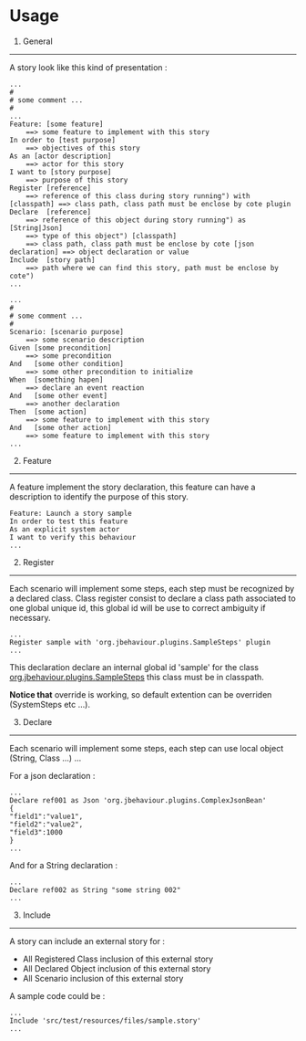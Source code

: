 Usage
=====

1. General
----------

A story look like this kind of presentation :

	...
	#
	# some comment ...
	#
	...
	Feature: [some feature]
		==> some feature to implement with this story
	In order to [test purpose]
		==> objectives of this story
	As an [actor description]
		==> actor for this story
	I want to [story purpose]
		==> purpose of this story
	Register [reference]
		==> reference of this class during story running") with [classpath] ==> class path, class path must be enclose by cote plugin
	Declare  [reference]
		==> reference of this object during story running") as   [String|Json]
		==> type of this object") [classpath]
		==> class path, class path must be enclose by cote [json declaration] ==> object declaration or value
	Include  [story path]
		==> path where we can find this story, path must be enclose by cote")
	...
	
	...
	#
	# some comment ...
	#
	Scenario: [scenario purpose]
		==> some scenario description
	Given [some precondition]
		==> some precondition
	And   [some other condition]
		==> some other precondition to initialize
	When  [something hapen]
		==> declare an event reaction
	And   [some other event]
		==> another declaration
	Then  [some action]
		==> some feature to implement with this story
	And   [some other action]
		==> some feature to implement with this story
	...

2. Feature
----------

A feature implement the story declaration, this feature can have a description to identify
the purpose of this story.

	Feature: Launch a story sample
	In order to test this feature
	As an explicit system actor
	I want to verify this behaviour
	...

2. Register
-----------

Each scenario will implement some steps, each step must be recognized by a declared class.
Class register consist to declare a class path associated to one global unique id, this global id will be use to correct ambiguity if necessary.

	...
	Register sample with 'org.jbehaviour.plugins.SampleSteps' plugin
	...

This declaration declare an internal global id 'sample' for the class [org.jbehaviour.plugins.SampleSteps](https://github.com/yroffin/jbehaviour-tools/blob/0.0.2-SNAPSHOT/jbehaviour-engine/src/test/java/org/jbehaviour/plugins/SampleSteps.java)
this class must be in classpath.

**Notice that** override is working, so default extention can be overriden (SystemSteps etc ...).

3. Declare
----------

Each scenario will implement some steps, each step can use local object (String, Class ...) ...

For a json declaration :

	...
	Declare ref001 as Json 'org.jbehaviour.plugins.ComplexJsonBean'
	{
	"field1":"value1",
	"field2":"value2",
	"field3":1000
	}
	...

And for a String declaration :

	...
	Declare ref002 as String "some string 002"
	...

3. Include
----------

A story can include an external story for :

* All Registered Class inclusion of this external story
* All Declared Object inclusion of this external story
* All Scenario inclusion of this external story

A sample code could be :

	...
	Include 'src/test/resources/files/sample.story'
	...

